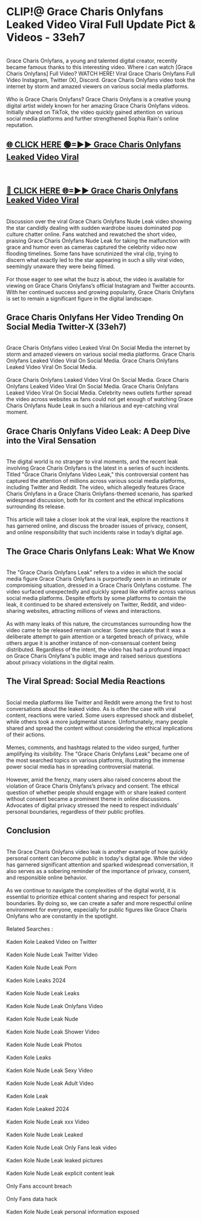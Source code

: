 # CLIP!@ Grace Charis Onlyfans Leaked Video Viral Full Update Pict & Videos - 33eh7
<br>
Grace Charis Onlyfans, a young and talented digital creator, recently became famous thanks to this interesting video. Where i can watch [Grace Charis Onlyfans] Full Video? WATCH HERE! Viral Grace Charis Onlyfans Full Video Instagram, Twitter (X), Discord. Grace Charis Onlyfans video took the internet by storm and amazed viewers on various social media platforms.
<br><br>
Who is Grace Charis Onlyfans? Grace Charis Onlyfans is a creative young digital artist widely known for her amazing Grace Charis Onlyfans videos. Initially shared on TikTok, the video quickly gained attention on various social media platforms and further strengthened Sophia Rain's online reputation.
<br>
<h2><a href="https://bestclip.site?title=Grace_Charis_Onlyfans">🌐 CLICK HERE 🟢=►► Grace Charis Onlyfans Leaked Video Viral</a></h2>
<br>
<h2><a href="https://bestclip.site?title=Grace_Charis_Onlyfans">🔴 CLICK HERE 🌐=►► Grace Charis Onlyfans Leaked Video Viral</a></h2>
<br>
Discussion over the viral Grace Charis Onlyfans Nude Leak video showing the star candidly dealing with sudden wardrobe issues dominated pop culture chatter online. Fans watched and rewatched the short video, praising Grace Charis Onlyfans Nude Leak for taking the malfunction with grace and humor even as cameras captured the celebrity video now flooding timelines. Some fans have scrutinized the viral clip, trying to discern what exactly led to the star appearing in such a silly viral video, seemingly unaware they were being filmed.
<br><br>
For those eager to see what the buzz is about, the video is available for viewing on Grace Charis Onlyfans’s official Instagram and Twitter accounts. With her continued success and growing popularity, Grace Charis Onlyfans is set to remain a significant figure in the digital landscape.
<br>
<h2>Grace Charis Onlyfans Her Video Trending On Social Media Twitter-X (33eh7)</h2>
<br>
Grace Charis Onlyfans video Leaked Viral On Social Media the internet by storm and amazed viewers on various social media platforms. Grace Charis Onlyfans Leaked Video Viral On Social Media. Grace Charis Onlyfans Leaked Video Viral On Social Media.
<br><br>
Grace Charis Onlyfans Leaked Video Viral On Social Media. Grace Charis Onlyfans Leaked Video Viral On Social Media. Grace Charis Onlyfans Leaked Video Viral On Social Media. Celebrity news outlets further spread the video across websites as fans could not get enough of watching Grace Charis Onlyfans Nude Leak in such a hilarious and eye-catching viral moment.
<br>
<h2>Grace Charis Onlyfans Video Leak: A Deep Dive into the Viral Sensation</h2>
<br>
The digital world is no stranger to viral moments, and the recent leak involving Grace Charis Onlyfans is the latest in a series of such incidents. Titled "Grace Charis Onlyfans Video Leak," this controversial content has captured the attention of millions across various social media platforms, including Twitter and Reddit. The video, which allegedly features Grace Charis Onlyfans in a Grace Charis Onlyfans-themed scenario, has sparked widespread discussion, both for its content and the ethical implications surrounding its release.
<br><br>
This article will take a closer look at the viral leak, explore the reactions it has garnered online, and discuss the broader issues of privacy, consent, and online responsibility that such incidents raise in today’s digital age.
<br>
<h2>The Grace Charis Onlyfans Leak: What We Know</h2>
<br>
The "Grace Charis Onlyfans Leak" refers to a video in which the social media figure Grace Charis Onlyfans is purportedly seen in an intimate or compromising situation, dressed in a Grace Charis Onlyfans costume. The video surfaced unexpectedly and quickly spread like wildfire across various social media platforms. Despite efforts by some platforms to contain the leak, it continued to be shared extensively on Twitter, Reddit, and video-sharing websites, attracting millions of views and interactions.
<br><br>
As with many leaks of this nature, the circumstances surrounding how the video came to be released remain unclear. Some speculate that it was a deliberate attempt to gain attention or a targeted breach of privacy, while others argue it is another instance of non-consensual content being distributed. Regardless of the intent, the video has had a profound impact on Grace Charis Onlyfans's public image and raised serious questions about privacy violations in the digital realm.
<br>
<h2>The Viral Spread: Social Media Reactions</h2>
<br>
Social media platforms like Twitter and Reddit were among the first to host conversations about the leaked video. As is often the case with viral content, reactions were varied. Some users expressed shock and disbelief, while others took a more judgmental stance. Unfortunately, many people shared and spread the content without considering the ethical implications of their actions.
<br><br>
Memes, comments, and hashtags related to the video surged, further amplifying its visibility. The "Grace Charis Onlyfans Leak" became one of the most searched topics on various platforms, illustrating the immense power social media has in spreading controversial material.
<br><br>
However, amid the frenzy, many users also raised concerns about the violation of Grace Charis Onlyfans’s privacy and consent. The ethical question of whether people should engage with or share leaked content without consent became a prominent theme in online discussions. Advocates of digital privacy stressed the need to respect individuals' personal boundaries, regardless of their public profiles.
<br>
<h2>Conclusion</h2>
<br>
The Grace Charis Onlyfans video leak is another example of how quickly personal content can become public in today's digital age. While the video has garnered significant attention and sparked widespread conversation, it also serves as a sobering reminder of the importance of privacy, consent, and responsible online behavior.
<br><br>
As we continue to navigate the complexities of the digital world, it is essential to prioritize ethical content sharing and respect for personal boundaries. By doing so, we can create a safer and more respectful online environment for everyone, especially for public figures like Grace Charis Onlyfans who are constantly in the spotlight.
<br><br>
Related Searches :
<br><br>
Kaden Kole Leaked Video on Twitter
<br><br>
Kaden Kole Nude Leak Twitter Video
<br><br>
Kaden Kole Nude Leak Porn
<br><br>
Kaden Kole Leaks 2024
<br><br>
Kaden Kole Nude Leak Leaks
<br><br>
Kaden Kole Nude Leak Onlyfans Video
<br><br>
Kaden Kole Nude Leak Nude
<br><br>
Kaden Kole Nude Leak Shower Video
<br><br>
Kaden Kole Nude Leak Photos
<br><br>
Kaden Kole Leaks
<br><br>
Kaden Kole Nude Leak Sexy Video
<br><br>
Kaden Kole Nude Leak Adult Video
<br><br>
Kaden Kole Leak
<br><br>
Kaden Kole Leaked 2024
<br><br>
Kaden Kole Nude Leak xxx Video
<br><br>
Kaden Kole Nude Leak Leaked
<br><br>
Kaden Kole Nude Leak Only Fans leak video
<br><br>
Kaden Kole Nude Leak leaked pictures
<br><br>
Kaden Kole Nude Leak explicit content leak
<br><br>
Only Fans account breach
<br><br>
Only Fans data hack
<br><br>
Kaden Kole Nude Leak personal information exposed